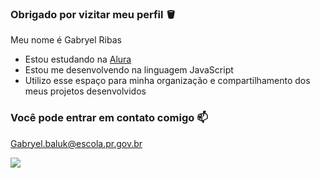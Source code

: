 ### Obrigado por vizitar meu perfil 🪣

Meu nome é Gabryel Ribas

- Estou estudando na [Alura](https://www.alura.com.br)
- Estou me desenvolvendo na linguagem JavaScript
- Utilizo esse espaço para minha organização e compartilhamento dos meus projetos desenvolvidos

### Você pode entrar em contato comigo 📫

Gabryel.baluk@escola.pr.gov.br

![](https://media.tenor.com/-KgZZtckgpEAAAAd/shocked-surprised.gif)
